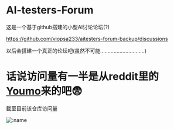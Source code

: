 # AI-testers-Forum

这是一个基于github搭建的小型AI讨论论坛(?)

https://github.com/viopsa233/aitesters-forum-backup/discussions


以后会搭建一个真正的论坛吧(虽然不可能..............................)

# 话说访问量有一半是从reddit里的[Youmo](https://www.reddit.com/r/Youmo/comments/133i7g9/%E5%85%B7%E6%9C%89%E5%8F%8D%E6%92%A4%E5%9B%9E%E5%92%8C%E8%81%8A%E5%A4%A9%E8%AE%B0%E5%BD%95_saveload_%E5%8A%9F%E8%83%BD%E7%9A%84_new_bing_sydney/)来的吧😨

截至目前该仓库访问量

![:name](https://count.getloli.com/get/@:aitesters-forum-backup)
